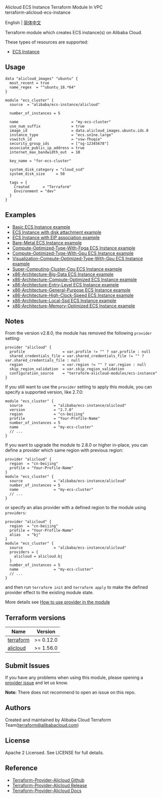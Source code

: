 Alicloud ECS Instance Terraform Module In VPC  
terraform-alicloud-ecs-instance


English | [简体中文](https://github.com/terraform-alicloud-modules/terraform-alicloud-ecs-instance/blob/master/README-CN.md)

Terraform module which creates ECS instance(s) on Alibaba Cloud. 

These types of resources are supported:

* [ECS Instance](https://www.terraform.io/docs/providers/alicloud/r/instance.html)

## Usage

```hcl
data "alicloud_images" "ubuntu" {
  most_recent = true
  name_regex  = "^ubuntu_18.*64"
}

module "ecs_cluster" {
  source  = "alibaba/ecs-instance/alicloud"

  number_of_instances = 5

  name                        = "my-ecs-cluster"
  use_num_suffix              = true
  image_id                    = data.alicloud_images.ubuntu.ids.0
  instance_type               = "ecs.sn1ne.large"
  vswitch_id                  = "vsw-fhuqie"
  security_group_ids          = ["sg-12345678"]
  associate_public_ip_address = true
  internet_max_bandwidth_out  = 10

  key_name = "for-ecs-cluster"

  system_disk_category = "cloud_ssd"
  system_disk_size     = 50

  tags = {
    Created      = "Terraform"
    Environment = "dev"
  }
}
```

## Examples

* [Basic ECS Instance example](https://github.com/terraform-alicloud-modules/terraform-alicloud-ecs-instance/tree/master/examples/basic)
* [ECS Instance with disk attachment example](https://github.com/terraform-alicloud-modules/terraform-alicloud-ecs-instance/tree/master/examples/disk-attachment)
* [ECS Instance with EIP association example](https://github.com/terraform-alicloud-modules/terraform-alicloud-ecs-instance/tree/master/examples/eip-association)
* [Bare-Metal ECS Instance example](https://github.com/terraform-alicloud-modules/terraform-alicloud-ecs-instance/tree/master/examples/bare-metal)
* [Compute-Optimized-Type-With-Fpga ECS Instance example](https://github.com/terraform-alicloud-modules/terraform-alicloud-ecs-instance/tree/master/examples/heterogeneous-computing/compute-optimized-type-with-fpga)
* [Compute-Optimized-Type-With-Gpu ECS Instance example](https://github.com/terraform-alicloud-modules/terraform-alicloud-ecs-instance/tree/master/examples/heterogeneous-computing/compute-optimized-type-with-gpu)
* [Visualization-Compute-Optimized-Type-With-Gpu ECS Instance example](https://github.com/terraform-alicloud-modules/terraform-alicloud-ecs-instance/tree/master/examples/heterogeneous-computing/visualization-compute-optimized-type-with-gpu)
* [Super-Computing-Cluster-Cpu ECS Instance example](https://github.com/terraform-alicloud-modules/terraform-alicloud-ecs-instance/tree/master/examples/super-computing-cluster/cpu)
* [x86-Architecture-Big-Data ECS Instance example](https://github.com/terraform-alicloud-modules/terraform-alicloud-ecs-instance/tree/master/examples/x86-architecture/big-data)
* [x86-Architecture-Compute-Optimized ECS Instance example](https://github.com/terraform-alicloud-modules/terraform-alicloud-ecs-instance/tree/master/examples/x86-architecture/compute-optimized)
* [x86-Architecture-Entry-Level ECS Instance example](https://github.com/terraform-alicloud-modules/terraform-alicloud-ecs-instance/tree/master/examples/x86-architecture/entry-level)
* [x86-Architecture-General-Purpose ECS Instance example](https://github.com/terraform-alicloud-modules/terraform-alicloud-ecs-instance/tree/master/examples/x86-architecture/general-purpose)
* [x86-Architecture-High-Clock-Speed ECS Instance example](https://github.com/terraform-alicloud-modules/terraform-alicloud-ecs-instance/tree/master/examples/x86-architecture/high-clock-speed)
* [x86-Architecture-Local-Ssd ECS Instance example](https://github.com/terraform-alicloud-modules/terraform-alicloud-ecs-instance/tree/master/examples/x86-architecture/local-ssd)
* [x86-Architecture-Memory-Optimized ECS Instance example](https://github.com/terraform-alicloud-modules/terraform-alicloud-ecs-instance/tree/master/examples/x86-architecture/memory-optimized)

## Notes
From the version v2.8.0, the module has removed the following `provider` setting:

```hcl
provider "alicloud" {
  profile                 = var.profile != "" ? var.profile : null
  shared_credentials_file = var.shared_credentials_file != "" ? var.shared_credentials_file : null
  region                  = var.region != "" ? var.region : null
  skip_region_validation  = var.skip_region_validation
  configuration_source    = "terraform-alicloud-modules/ecs-instance"
}
```

If you still want to use the `provider` setting to apply this module, you can specify a supported version, like 2.7.0:

```hcl
module "ecs_cluster" {
  source              = "alibaba/ecs-instance/alicloud"
  version             = "2.7.0"
  region              = "cn-beijing"
  profile             = "Your-Profile-Name"
  number_of_instances = 5
  name                = "my-ecs-cluster"
  // ...
}
```

If you want to upgrade the module to 2.8.0 or higher in-place, you can define a provider which same region with
previous region:

```hcl
provider "alicloud" {
  region  = "cn-beijing"
  profile = "Your-Profile-Name"
}
module "ecs_cluster" {
  source              = "alibaba/ecs-instance/alicloud"
  number_of_instances = 5
  name                = "my-ecs-cluster"
  // ...
}
```
or specify an alias provider with a defined region to the module using `providers`:

```hcl
provider "alicloud" {
  region  = "cn-beijing"
  profile = "Your-Profile-Name"
  alias   = "bj"
}
module "ecs_cluster" {
  source              = "alibaba/ecs-instance/alicloud"
  providers = {
    alicloud = alicloud.bj
  }
  number_of_instances = 5
  name                = "my-ecs-cluster"
  // ...
}
```

and then run `terraform init` and `terraform apply` to make the defined provider effect to the existing module state.

More details see [How to use provider in the module](https://www.terraform.io/docs/language/modules/develop/providers.html#passing-providers-explicitly)

## Terraform versions

| Name | Version |
|------|---------|
| <a name="requirement_terraform"></a> [terraform](#requirement\_terraform) | >= 0.12.0 |
| <a name="requirement_alicloud"></a> [alicloud](#requirement\_alicloud) | >= 1.56.0 |

Submit Issues
-------------
If you have any problems when using this module, please opening a [provider issue](https://github.com/terraform-providers/terraform-provider-alicloud/issues/new) and let us know.

**Note:** There does not recommend to open an issue on this repo.

Authors
-------
Created and maintained by Alibaba Cloud Terraform Team(terraform@alibabacloud.com)

License
----
Apache 2 Licensed. See LICENSE for full details.

Reference
---------
* [Terraform-Provider-Alicloud Github](https://github.com/terraform-providers/terraform-provider-alicloud)
* [Terraform-Provider-Alicloud Release](https://releases.hashicorp.com/terraform-provider-alicloud/)
* [Terraform-Provider-Alicloud Docs](https://www.terraform.io/docs/providers/alicloud/index.html)


